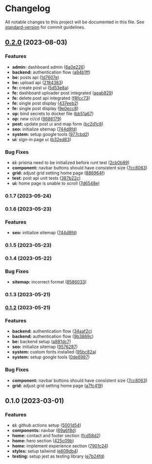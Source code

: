 # Changelog

All notable changes to this project will be documented in this file. See [standard-version](https://github.com/conventional-changelog/standard-version) for commit guidelines.

## [0.2.0](https://github.com/tuanhuydev/tuanhuydev/compare/v0.1.0...v0.2.0) (2023-08-03)

### Features

- **admin:** dashboard admin ([6a0e226](https://github.com/tuanhuydev/tuanhuydev/commit/6a0e226efb827a310a41b5fd1f528be88eb1e5a0))
- **backend:** authentication flow ([a94b1ff](https://github.com/tuanhuydev/tuanhuydev/commit/a94b1ff44db5200558185ae6806d56b2e825f374))
- **be:** posts api ([1d7607e](https://github.com/tuanhuydev/tuanhuydev/commit/1d7607e51f8dcf4d5ed4543f7279baefe28dbbda))
- **be:** upload api ([2184363](https://github.com/tuanhuydev/tuanhuydev/commit/2184363f8e828536b022fe3e6c02b471066b57e1))
- **fe:** create post ui ([5d53e8a](https://github.com/tuanhuydev/tuanhuydev/commit/5d53e8afe0f9f53b294807f296671212ec506316))
- **fe:** dashboard uploader post integrated ([aeab829](https://github.com/tuanhuydev/tuanhuydev/commit/aeab8290effc47ab3ef91308ae1cef3cfcc9c1f3))
- **fe:** delete post api integrated ([f8fcc73](https://github.com/tuanhuydev/tuanhuydev/commit/f8fcc733003bda426a8c85cc7bd0cec08ea223f6))
- **fe:** single post display ([437eeb2](https://github.com/tuanhuydev/tuanhuydev/commit/437eeb21b3050a4305a7f849cb3cf0837f2cef48))
- **fe:** single post display ([9e0ecc8](https://github.com/tuanhuydev/tuanhuydev/commit/9e0ecc8ad993ed0531de158ca893e01112728c12))
- **op:** bind secrets to docker file ([bb51a67](https://github.com/tuanhuydev/tuanhuydev/commit/bb51a676bfea5027b7043c6f0d3322f3066ec42b))
- **op:** new ci/cd ([9686179](https://github.com/tuanhuydev/tuanhuydev/commit/9686179854380e758cd25d9ed525525c95be5769))
- **post:** update post ui and map form ([bc2d1c8](https://github.com/tuanhuydev/tuanhuydev/commit/bc2d1c8af1e8f516b2d0a16c4573ef5548e99ae6))
- **seo:** initialize sitemap ([744d8fd](https://github.com/tuanhuydev/tuanhuydev/commit/744d8fd2f8da14965cb97fabe61e898961029f62))
- **system:** setup google tools ([977cbd2](https://github.com/tuanhuydev/tuanhuydev/commit/977cbd2444b3a8338318533112f0705c458a891b))
- **ui:** sign-in page ui ([b32ed83](https://github.com/tuanhuydev/tuanhuydev/commit/b32ed8346afea59be2ad4889bb9ed73fcb189003))

### Bug Fixes

- **ci:** prisma need to be initialized before runt test ([2cb0b89](https://github.com/tuanhuydev/tuanhuydev/commit/2cb0b89df59d04e00b3a3cbed44682af7dd7ec43))
- **component:** navbar buttons should have consistent size ([7cc8063](https://github.com/tuanhuydev/tuanhuydev/commit/7cc80636f227810aa6ed2885291d458b51aea217))
- **grid:** adjust grid setting home page ([886964f](https://github.com/tuanhuydev/tuanhuydev/commit/886964fef7c7ae3f022f6bb0332b6fc42c1855d2))
- **test:** post api unit tests ([387b22c](https://github.com/tuanhuydev/tuanhuydev/commit/387b22c7c2bc742ccf8379a01ac5212534cce65e))
- **ui:** home page is unable to scroll ([7d6548e](https://github.com/tuanhuydev/tuanhuydev/commit/7d6548eb5c6d2d32406a31a10a011a214da37d53))

### 0.1.7 (2023-05-24)

### 0.1.6 (2023-05-23)

### Features

- **seo:** initialize sitemap ([744d8fd](https://github.com/tuanhuydev/tuanhuydev/commit/744d8fd2f8da14965cb97fabe61e898961029f62))

### 0.1.5 (2023-05-23)

### 0.1.4 (2023-05-22)

### Bug Fixes

- **sitemap:** incorrect format ([8586033](https://github.com/tuanhuydev/tuanhuydev/commit/8586033d83ae65e59735ea37745f1b027770a0b2))

### 0.1.3 (2023-05-21)

### [0.1.2](https://github.com/tuanhuydev/tuanhuydev/compare/v0.1.0...v0.1.2) (2023-05-21)

### Features

- **backend:** authentication flow ([34aaf2c](https://github.com/tuanhuydev/tuanhuydev/commit/34aaf2c45d0974bbccb4ab033ed07547ee72cf8c))
- **backend:** authentication flow ([9b3869c](https://github.com/tuanhuydev/tuanhuydev/commit/9b3869cb0cbf94faa9dcb65eeab42ffa6bbca5b2))
- **be:** backend setup ([a881dc7](https://github.com/tuanhuydev/tuanhuydev/commit/a881dc739af336ba58af821db4603854bad14c53))
- **seo:** initialize sitemap ([9576287](https://github.com/tuanhuydev/tuanhuydev/commit/9576287dd103eba6896ba19fbb486e7d09051362))
- **system:** custom fonts installed ([95bc82a](https://github.com/tuanhuydev/tuanhuydev/commit/95bc82acb4fc80ad686506c65af8646ddf8e8b0b))
- **system:** setup google tools ([0de6987](https://github.com/tuanhuydev/tuanhuydev/commit/0de698702eb61275d8d3f151ea27c71fac2aac23))

### Bug Fixes

- **component:** navbar buttons should have consistent size ([7cc8063](https://github.com/tuanhuydev/tuanhuydev/commit/7cc80636f227810aa6ed2885291d458b51aea217))
- **grid:** adjust grid setting home page ([a7fc419](https://github.com/tuanhuydev/tuanhuydev/commit/a7fc419c1aa5c3b01cc880da36c5681f093bc826))

## 0.1.0 (2023-03-01)

### Features

- **ci:** github actions setup ([5001d54](https://github.com/tuanhuydev/tuanhuydev/commit/5001d54785b2c9588377a7c328180e21c4efe341))
- **components:** navbar ([69a6f8d](https://github.com/tuanhuydev/tuanhuydev/commit/69a6f8de9dc25f0db72eb5abb2d24e42e779a414))
- **home:** contact and footer section ([fcd58d2](https://github.com/tuanhuydev/tuanhuydev/commit/fcd58d29d5e2e1b68ee3c436cfa59ef943cad374))
- **home:** hero section ([425c09b](https://github.com/tuanhuydev/tuanhuydev/commit/425c09bf0bb55acd40489b06b9b2462805577928))
- **home:** implement experience section ([7901c24](https://github.com/tuanhuydev/tuanhuydev/commit/7901c2449248d63749cf6866d22719a40d709e22))
- **styles:** setup tailwind ([e609db4](https://github.com/tuanhuydev/tuanhuydev/commit/e609db495471448923dd6d5bb6bfa0a6921e2832))
- **testing:** setup jest as testing library ([e7b24fd](https://github.com/tuanhuydev/tuanhuydev/commit/e7b24fd5385b754d9c7042e9d99ca672db4566f4))
